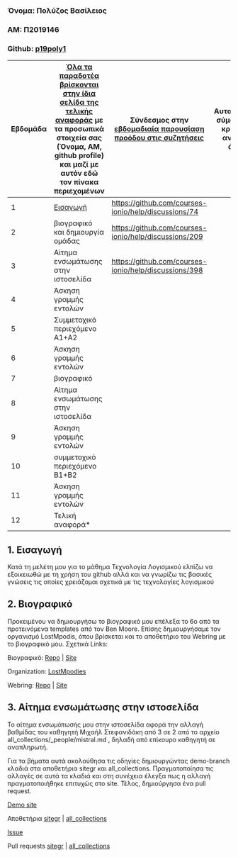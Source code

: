 ### Όνομα: Πολύζος Βασίλειος
### ΑΜ: Π2019146

### Github: [p19poly1](https://github.com/p19poly1)

| Εβδομάδα | [Όλα τα παραδοτέα βρίσκονται στην ίδια σελίδα της τελικής αναφοράς](https://courses-ionio.github.io/help/deliverables/) με τα προσωπικά στοιχεία σας (Όνομα, ΑΜ, github profile) και μαζί με αυτόν εδώ τον πίνακα περιεχομένων | Σύνδεσμος στην [εβδομαδιαία παρουσίαση προόδου στις συζητήσεις](https://github.com/courses-ionio/help/discussions/categories/show-and-tell) | Αυτοαξιολόγηση σύμφωνα με τα κριτήρια της αντίστοιχης άσκησης |
| --- | --- | --- | --- |
| 1 | [Εισαγωγή](#εισαγωγή) |https://github.com/courses-ionio/help/discussions/74 | |
| 2 | βιογραφικό και δημιουργία ομάδας |https://github.com/courses-ionio/help/discussions/209 | |
| 3 | Αίτημα ενσωμάτωσης στην ιστοσελίδα |https://github.com/courses-ionio/help/discussions/398 | |
| 4 | Άσκηση γραμμής εντολών | | |
| 5 | Συμμετοχικό περιεχόμενο A1+A2 | | |
| 6 | Άσκηση γραμμής εντολών | | |
| 7 | βιογραφικό | | |
| 8 | Αίτημα ενσωμάτωσης στην ιστοσελίδα | | |
| 9 | Άσκηση γραμμής εντολών | | |
| 10 | συμμετοχικό περιεχόμενο B1+B2 | | |
| 11 | Άσκηση γραμμής εντολών | | |
| 12 | Τελική αναφορά* | | |

## 1. Εισαγωγή

Κατά τη μελέτη μου για το μάθημα Τεχνολογία Λογισμικού ελπίζω να εξοικειωθώ με τη χρήση του github αλλά και να γνωρίζω τις βασικές γνώσεις τις οποίες χρειάζομαι σχετικά με τις τεχνολογίες λογισμικού

## 2. Βιογραφικό
Προκειμένου να δημιουργήσω το βιογραφικό μου επέλεξα το 6ο από τα προτεινόμενα templates από τον Ben Moore.
Επίσης δημιουργήσαμε τον οργανισμό LostMpodis, όπου βρίσκεται και το αποθετήριο του Webring με το βιογραφικό μου.
Σχετικά Links:

Βιογραφικό: [Repo](https://github.com/p19poly1/md-cv/blob/master/index.md) | [Site](https://p19poly1.github.io/md-cv/)

Organization: [LostMpodies](https://github.com/LostMpodis)

Webring: [Repo](https://github.com/LostMpodis/webring) | [Site](https://lostmpodis.github.io/webring/)

## 3. Αίτημα ενσωμάτωσης στην ιστοσελίδα
Το αίτημα ενσωμάτωσής μου στην ιστοσελίδα αφορά την αλλαγή βαθμίδας του καθηγητή Μιχαήλ Στεφανιδάκη από 3 σε 2 από το αρχείο all_collections/_people/mistral.md , δηλαδή από επίκουρο καθηγητή σε αναπληρωτή.

Για τα βήματα αυτά ακολούθησα τις οδηγίες δημιουργώντας demo-branch κλαδιά στα αποθετήρια sitegr και all_collections. Πραγματοποίησα τις αλλαγές σε αυτά τα κλαδιά και στη συνέχεια έλεγξα πως η αλλαγή πραγματοποιήθηκε επιτυχώς στο site. Τέλος, δημιούργησα ένα pull request.

[Demo site](https://p19poly1.netlify.app/people/)

Αποθετήρια [sitegr](https://github.com/p19poly1/sitegr) | [all_collections](https://github.com/p19poly1/all_collections)

[Issue](https://github.com/ioniodi/sitegr/issues/340)

Pull requests [sitegr](https://github.com/ioniodi/sitegr/pull/348) | [all_collections](https://github.com/ioniodi/all_collections/pull/39)
